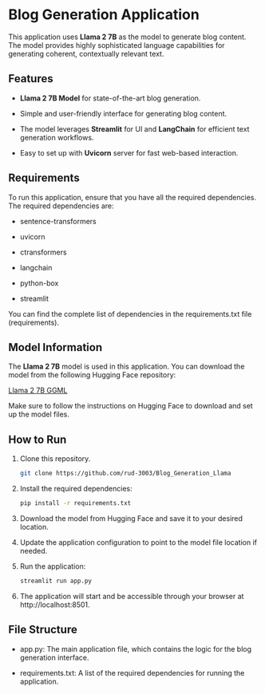 Blog Generation Application
===========================

This application uses **Llama 2 7B** as the model to generate blog content. The model provides highly sophisticated language capabilities for generating coherent, contextually relevant text.

Features
--------

*   **Llama 2 7B Model** for state-of-the-art blog generation.
    
*   Simple and user-friendly interface for generating blog content.
    
*   The model leverages **Streamlit** for UI and **LangChain** for efficient text generation workflows.
    
*   Easy to set up with **Uvicorn** server for fast web-based interaction.
    

Requirements
------------

To run this application, ensure that you have all the required dependencies. The required dependencies are:

*   sentence-transformers
    
*   uvicorn
    
*   ctransformers
    
*   langchain
    
*   python-box
    
*   streamlit
    

You can find the complete list of dependencies in the requirements.txt file​(requirements).

Model Information
-----------------

The **Llama 2 7B** model is used in this application. You can download the model from the following Hugging Face repository:

[Llama 2 7B GGML](https://huggingface.co/TheBloke/Llama-2-7B-Chat-GGML/tree/main)

Make sure to follow the instructions on Hugging Face to download and set up the model files.

How to Run
----------

1. Clone this repository.
    ```bash
    git clone https://github.com/rud-3003/Blog_Generation_Llama
    
2.  Install the required dependencies:
    ```bash
    pip install -r requirements.txt
    
3.  Download the model from Hugging Face and save it to your desired location.
    
4.  Update the application configuration to point to the model file location if needed.
    
5.  Run the application:
    ```bash
    streamlit run app.py
    
6.  The application will start and be accessible through your browser at http://localhost:8501.
    

File Structure
--------------

*   app.py: The main application file, which contains the logic for the blog generation interface.
    
*   requirements.txt: A list of the required dependencies for running the application.
